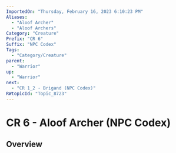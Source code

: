 ```yaml
---
ImportedOn: "Thursday, February 16, 2023 6:10:23 PM"
Aliases:
  - "Aloof Archer"
  - "Aloof Archers"
Category: "Creature"
Prefix: "CR 6"
Suffix: "NPC Codex"
Tags:
  - "Category/Creature"
parent:
  - "Warrior"
up:
  - "Warrior"
next:
  - "CR 1_2 - Brigand (NPC Codex)"
RWtopicId: "Topic_8723"
---
```

# CR 6 - Aloof Archer (NPC Codex)
## Overview
